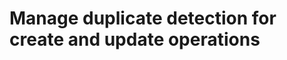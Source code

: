 # Manage duplicate detection for create and update operations

<!-- https://docs.microsoft.com/en-us/dynamics365/customer-engagement/developer/duplicate-detection-create-update -->